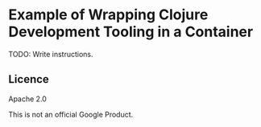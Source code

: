 Example of Wrapping Clojure Development Tooling in a Container
===============================================================

TODO: Write instructions.


## Licence

Apache 2.0

This is not an official Google Product.